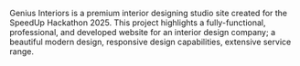 Genius Interiors is a premium interior designing studio site created for the SpeedUp Hackathon 2025. This project highlights a fully-functional, professional, and developed website for an interior design company; a beautiful modern design, responsive design capabilities, extensive service range.
